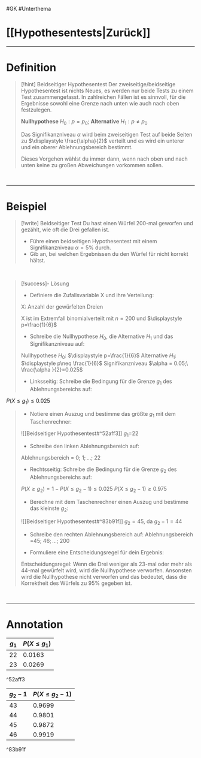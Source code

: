 #GK #Unterthema

# [[Hypothesentests|Zurück]]

___
# Definition

>[!hint] Beidseitiger Hypothesentest
>Der zweiseitige/beidseitige Hypothesentest ist nichts Neues, es werden nur beide Tests zu einem Test zusammengefasst.
>In zahlreichen Fällen ist es sinnvoll, für die Ergebnisse sowohl eine Grenze nach unten wie auch nach oben festzulegen.
>
>**Nullhypothese** $H_0:p=p_0;$ **Alternative** $H_1:p\neq p_0$
>
>Das Signifikanzniveau $\alpha$ wird beim zweiseitigen Test auf beide Seiten zu $\displaystyle \frac{\alpha}{2}$ verteilt und es wird ein unterer und ein oberer Ablehnungsbereich bestimmt.
>
>Dieses Vorgehen wählst du immer dann, wenn nach oben und nach unten keine zu großen Abweichungen vorkommen sollen.

<br>

___
# Beispiel

>[!write] Beidseitiger Test
>Du hast einen Würfel 200-mal geworfen und gezählt, wie oft die Drei gefallen ist.
>- Führe einen beidseitigen Hypothesentest mit einem Signifikanzniveau $\alpha =5$% durch.
>- Gib an, bei welchen Ergebnissen du den Würfel für nicht korrekt hältst.  

<br>

>[!success]- Lösung
>- Definiere die Zufallsvariable X und ihre Verteilung:
>
>X: Anzahl der gewürfelten Dreien
>
>X ist im Extremfall binomialverteilt mit $n=200$ und $\displaystyle p=\frac{1}{6}$
>
>- Schreibe die Nullhypothese $H_0$, die Alternative $H_1$ und das Signifikanzniveau auf:
>
>Nullhypothese $H_0$: $\displaystyle p=\frac{1}{6}$
>Alternative $H_1$: $\displaystyle p\neq \frac{1}{6}$
>Signifikanzniveau $\alpha = 0.05;\ \frac{\alpha }{2}=0.025$
>
>- Linksseitig: 
>  Schreibe die Bedingung für die Grenze $g_1$ des Ablehnungsbereichs auf:
>
$P(X\leq g_1) \leq 0.025$
>
>- Notiere einen Auszug und bestimme das größte $g_1$ mit dem Taschenrechner:
>
>![[Beidseitiger Hypothesentest#^52aff3]]
>$g_1$=22
>
>- Schreibe den linken Ablehnungsbereich auf:
>
>Ablehnungsbereich = ${0;\ 1;...;\ 22}$
>
>- Rechtsseitig:
>  Schreibe die Bedingung für die Grenze $g_2$ des Ablehnungsbereichs auf:
>
>$P(X \geq g_{2})=1-P(X \leq g_{2}-1)\leq 0.025$
>$P(X \leq g_{2}-1) \geq 0.975$
>
>- Berechne mit dem Taschenrechner einen Auszug und bestimme das kleinste $g_2$:
>  
>![[Beidseitiger Hypothesentest#^83b91f]]
>$g_{2}=45$, da $g_{2}-1=44$
>
>- Schreibe den rechten Ablehnungsbereich auf:
>Ablehnungsbereich =${45;\ 46;...;\ 200}$
>
>- Formuliere eine Entscheidungsregel für dein Ergebnis:
>  
>Entscheidungsregel:
>Wenn die Drei weniger als 23-mal oder mehr als 44-mal gewürfelt wird, wird die Nullhypothese verworfen.
>Ansonsten wird die Nullhypothese nicht verworfen und das bedeutet, dass die Korrektheit des Würfels zu 95% gegeben ist.

<br>

___
# Annotation

| $g_1$ | $P(X\leq g_1)$ |
| ---- | ---- |
| 22 | 0.0163 |
| 23 | 0.0269 |

^52aff3

| $g_2-1$ | $P(X\leq g_2-1)$ |
| ---- | ---- |
| 43 | 0.9699 |
| 44 | 0.9801 |
| 45 | 0.9872 |
| 46 | 0.9919 |

^83b91f

